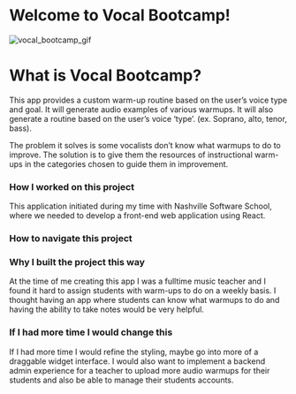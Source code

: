 # Welcome to Vocal Bootcamp!

![vocal_bootcamp_gif](https://user-images.githubusercontent.com/77642588/133023058-b1056871-21e6-48b5-8760-964a7f76864b.gif)


# What is Vocal Bootcamp?
 
This app provides a custom warm-up routine based on the user’s voice type and goal. It will generate audio examples of various warmups. It will also generate a routine based on the user’s voice ‘type’. (ex. Soprano, alto, tenor, bass). 

The problem it solves is some vocalists don’t know what warmups to do to improve. The solution is to give them the resources of instructional warm-ups in the categories chosen to guide them in improvement. 

### How I worked on this project

This application initiated during my time with Nashville Software School, where we needed to develop a front-end web application using React. 

### How to navigate this project



### Why I built the project this way

At the time of me creating this app I was a fulltime music teacher and I found it hard to assign students with warm-ups to do on a weekly basis. I thought having an app where students can know what warmups to do and having the ability to take notes would be very helpful. 

### If I had more time I would change this

If I had more time I would refine the styling, maybe go into more of a draggable widget interface. I would also want to implement a backend admin experience for a teacher to upload more audio warmups for their students and also be able to manage their students accounts. 
